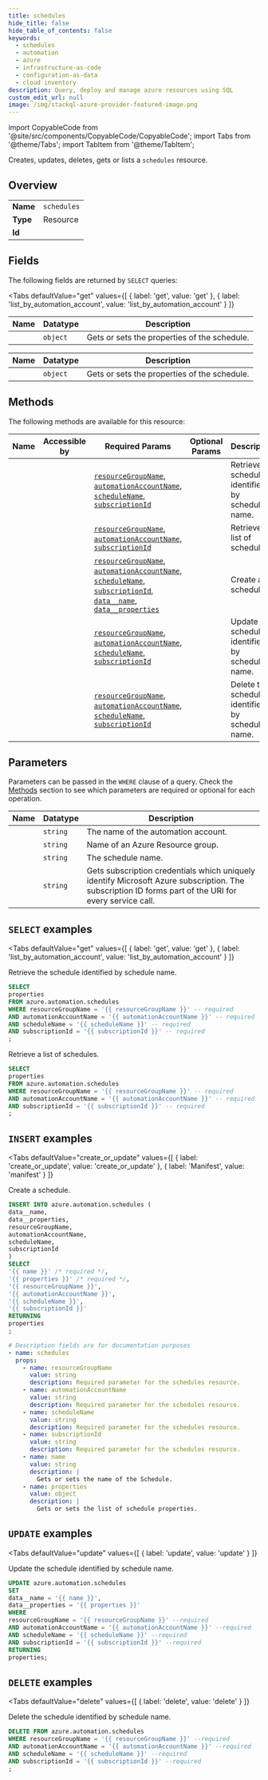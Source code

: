 ```yaml
--- 
title: schedules
hide_title: false
hide_table_of_contents: false
keywords:
  - schedules
  - automation
  - azure
  - infrastructure-as-code
  - configuration-as-data
  - cloud inventory
description: Query, deploy and manage azure resources using SQL
custom_edit_url: null
image: /img/stackql-azure-provider-featured-image.png
---
```


import CopyableCode from '@site/src/components/CopyableCode/CopyableCode';
import Tabs from '@theme/Tabs';
import TabItem from '@theme/TabItem';

Creates, updates, deletes, gets or lists a <code>schedules</code> resource.

## Overview
<table><tbody>
<tr><td><b>Name</b></td><td><code>schedules</code></td></tr>
<tr><td><b>Type</b></td><td>Resource</td></tr>
<tr><td><b>Id</b></td><td><CopyableCode code="azure.automation.schedules" /></td></tr>
</tbody></table>

## Fields

The following fields are returned by `SELECT` queries:

<Tabs
    defaultValue="get"
    values={[
        { label: 'get', value: 'get' },
        { label: 'list_by_automation_account', value: 'list_by_automation_account' }
    ]}
>
<TabItem value="get">

<table>
<thead>
    <tr>
    <th>Name</th>
    <th>Datatype</th>
    <th>Description</th>
    </tr>
</thead>
<tbody>
<tr>
    <td><CopyableCode code="properties" /></td>
    <td><code>object</code></td>
    <td>Gets or sets the properties of the schedule.</td>
</tr>
</tbody>
</table>
</TabItem>
<TabItem value="list_by_automation_account">

<table>
<thead>
    <tr>
    <th>Name</th>
    <th>Datatype</th>
    <th>Description</th>
    </tr>
</thead>
<tbody>
<tr>
    <td><CopyableCode code="properties" /></td>
    <td><code>object</code></td>
    <td>Gets or sets the properties of the schedule.</td>
</tr>
</tbody>
</table>
</TabItem>
</Tabs>

## Methods

The following methods are available for this resource:

<table>
<thead>
    <tr>
    <th>Name</th>
    <th>Accessible by</th>
    <th>Required Params</th>
    <th>Optional Params</th>
    <th>Description</th>
    </tr>
</thead>
<tbody>
<tr>
    <td><a href="#get"><CopyableCode code="get" /></a></td>
    <td><CopyableCode code="select" /></td>
    <td><a href="#parameter-resourceGroupName"><code>resourceGroupName</code></a>, <a href="#parameter-automationAccountName"><code>automationAccountName</code></a>, <a href="#parameter-scheduleName"><code>scheduleName</code></a>, <a href="#parameter-subscriptionId"><code>subscriptionId</code></a></td>
    <td></td>
    <td>Retrieve the schedule identified by schedule name.</td>
</tr>
<tr>
    <td><a href="#list_by_automation_account"><CopyableCode code="list_by_automation_account" /></a></td>
    <td><CopyableCode code="select" /></td>
    <td><a href="#parameter-resourceGroupName"><code>resourceGroupName</code></a>, <a href="#parameter-automationAccountName"><code>automationAccountName</code></a>, <a href="#parameter-subscriptionId"><code>subscriptionId</code></a></td>
    <td></td>
    <td>Retrieve a list of schedules.</td>
</tr>
<tr>
    <td><a href="#create_or_update"><CopyableCode code="create_or_update" /></a></td>
    <td><CopyableCode code="insert" /></td>
    <td><a href="#parameter-resourceGroupName"><code>resourceGroupName</code></a>, <a href="#parameter-automationAccountName"><code>automationAccountName</code></a>, <a href="#parameter-scheduleName"><code>scheduleName</code></a>, <a href="#parameter-subscriptionId"><code>subscriptionId</code></a>, <a href="#parameter-data__name"><code>data__name</code></a>, <a href="#parameter-data__properties"><code>data__properties</code></a></td>
    <td></td>
    <td>Create a schedule.</td>
</tr>
<tr>
    <td><a href="#update"><CopyableCode code="update" /></a></td>
    <td><CopyableCode code="update" /></td>
    <td><a href="#parameter-resourceGroupName"><code>resourceGroupName</code></a>, <a href="#parameter-automationAccountName"><code>automationAccountName</code></a>, <a href="#parameter-scheduleName"><code>scheduleName</code></a>, <a href="#parameter-subscriptionId"><code>subscriptionId</code></a></td>
    <td></td>
    <td>Update the schedule identified by schedule name.</td>
</tr>
<tr>
    <td><a href="#delete"><CopyableCode code="delete" /></a></td>
    <td><CopyableCode code="delete" /></td>
    <td><a href="#parameter-resourceGroupName"><code>resourceGroupName</code></a>, <a href="#parameter-automationAccountName"><code>automationAccountName</code></a>, <a href="#parameter-scheduleName"><code>scheduleName</code></a>, <a href="#parameter-subscriptionId"><code>subscriptionId</code></a></td>
    <td></td>
    <td>Delete the schedule identified by schedule name.</td>
</tr>
</tbody>
</table>

## Parameters

Parameters can be passed in the `WHERE` clause of a query. Check the [Methods](#methods) section to see which parameters are required or optional for each operation.

<table>
<thead>
    <tr>
    <th>Name</th>
    <th>Datatype</th>
    <th>Description</th>
    </tr>
</thead>
<tbody>
<tr id="parameter-automationAccountName">
    <td><CopyableCode code="automationAccountName" /></td>
    <td><code>string</code></td>
    <td>The name of the automation account.</td>
</tr>
<tr id="parameter-resourceGroupName">
    <td><CopyableCode code="resourceGroupName" /></td>
    <td><code>string</code></td>
    <td>Name of an Azure Resource group.</td>
</tr>
<tr id="parameter-scheduleName">
    <td><CopyableCode code="scheduleName" /></td>
    <td><code>string</code></td>
    <td>The schedule name.</td>
</tr>
<tr id="parameter-subscriptionId">
    <td><CopyableCode code="subscriptionId" /></td>
    <td><code>string</code></td>
    <td>Gets subscription credentials which uniquely identify Microsoft Azure subscription. The subscription ID forms part of the URI for every service call.</td>
</tr>
</tbody>
</table>

## `SELECT` examples

<Tabs
    defaultValue="get"
    values={[
        { label: 'get', value: 'get' },
        { label: 'list_by_automation_account', value: 'list_by_automation_account' }
    ]}
>
<TabItem value="get">

Retrieve the schedule identified by schedule name.

```sql
SELECT
properties
FROM azure.automation.schedules
WHERE resourceGroupName = '{{ resourceGroupName }}' -- required
AND automationAccountName = '{{ automationAccountName }}' -- required
AND scheduleName = '{{ scheduleName }}' -- required
AND subscriptionId = '{{ subscriptionId }}' -- required
;
```
</TabItem>
<TabItem value="list_by_automation_account">

Retrieve a list of schedules.

```sql
SELECT
properties
FROM azure.automation.schedules
WHERE resourceGroupName = '{{ resourceGroupName }}' -- required
AND automationAccountName = '{{ automationAccountName }}' -- required
AND subscriptionId = '{{ subscriptionId }}' -- required
;
```
</TabItem>
</Tabs>


## `INSERT` examples

<Tabs
    defaultValue="create_or_update"
    values={[
        { label: 'create_or_update', value: 'create_or_update' },
        { label: 'Manifest', value: 'manifest' }
    ]}
>
<TabItem value="create_or_update">

Create a schedule.

```sql
INSERT INTO azure.automation.schedules (
data__name,
data__properties,
resourceGroupName,
automationAccountName,
scheduleName,
subscriptionId
)
SELECT 
'{{ name }}' /* required */,
'{{ properties }}' /* required */,
'{{ resourceGroupName }}',
'{{ automationAccountName }}',
'{{ scheduleName }}',
'{{ subscriptionId }}'
RETURNING
properties
;
```
</TabItem>
<TabItem value="manifest">

```yaml
# Description fields are for documentation purposes
- name: schedules
  props:
    - name: resourceGroupName
      value: string
      description: Required parameter for the schedules resource.
    - name: automationAccountName
      value: string
      description: Required parameter for the schedules resource.
    - name: scheduleName
      value: string
      description: Required parameter for the schedules resource.
    - name: subscriptionId
      value: string
      description: Required parameter for the schedules resource.
    - name: name
      value: string
      description: |
        Gets or sets the name of the Schedule.
    - name: properties
      value: object
      description: |
        Gets or sets the list of schedule properties.
```
</TabItem>
</Tabs>


## `UPDATE` examples

<Tabs
    defaultValue="update"
    values={[
        { label: 'update', value: 'update' }
    ]}
>
<TabItem value="update">

Update the schedule identified by schedule name.

```sql
UPDATE azure.automation.schedules
SET 
data__name = '{{ name }}',
data__properties = '{{ properties }}'
WHERE 
resourceGroupName = '{{ resourceGroupName }}' --required
AND automationAccountName = '{{ automationAccountName }}' --required
AND scheduleName = '{{ scheduleName }}' --required
AND subscriptionId = '{{ subscriptionId }}' --required
RETURNING
properties;
```
</TabItem>
</Tabs>


## `DELETE` examples

<Tabs
    defaultValue="delete"
    values={[
        { label: 'delete', value: 'delete' }
    ]}
>
<TabItem value="delete">

Delete the schedule identified by schedule name.

```sql
DELETE FROM azure.automation.schedules
WHERE resourceGroupName = '{{ resourceGroupName }}' --required
AND automationAccountName = '{{ automationAccountName }}' --required
AND scheduleName = '{{ scheduleName }}' --required
AND subscriptionId = '{{ subscriptionId }}' --required
;
```
</TabItem>
</Tabs>
